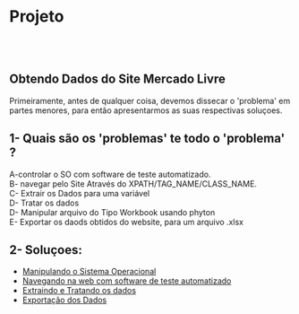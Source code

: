 
# Projeto
<br>
<br>

## Obtendo Dados do Site Mercado Livre

Primeiramente, antes de qualquer coisa, devemos dissecar o 'problema' em partes menores, para então apresentarmos as suas respectivas soluçoes.

## 1- Quais são os 'problemas' te todo o 'problema' ? 
  A-controlar o SO com software de teste automatizado.
  <br>
  B- navegar pelo Site Através do XPATH/TAG_NAME/CLASS_NAME.
  <br>
  C- Extrair os Dados para uma variável 
  <br>
  D- Tratar os dados 
  <br>
  D- Manipular arquivo do Tipo Workbook usando phyton
  <br>
  E- Exportar os daods obtidos do website, para um arquivo .xlsx
  <br>

## 2- Soluçoes: 
-   <a href="https://github.com/PedroAtemRibeiro/DataImportMercadoLivre/blob/main/md/So.md"> Manipulando o Sistema Operacional</a>
-   <a href="https://github.com/PedroAtemRibeiro/DataImportMercadoLivre/blob/main/md/web.md">Navegando na web com software de teste automatizado</a>
-   <a href="https://github.com/PedroAtemRibeiro/DataImportMercadoLivre/blob/main/md/Extra%C3%A7%C3%A3o.md"> Extraindo e Tratando os dados </a>
-   <a href="https://github.com/PedroAtemRibeiro/DataImportMercadoLivre/blob/main/md/Exporta%C3%A7%C3%A3o.md"> Exportação dos Dados</a>
